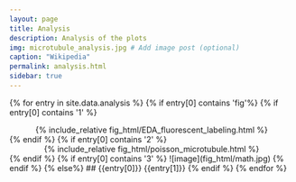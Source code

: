 ```yaml
---
layout: page
title: Analysis
description: Analysis of the plots
img: microtubule_analysis.jpg # Add image post (optional)
caption: "Wikipedia"
permalink: analysis.html
sidebar: true
---
```



{% for entry in site.data.analysis %}
{% if entry[0] contains 'fig'%}
{% if entry[0] contains '1' %}
<center>
{% include_relative fig_html/EDA_fluorescent_labeling.html %}
</center>
{% endif %}
{% if entry[0] contains '2' %}
<center>
{% include_relative fig_html/poisson_microtubule.html %}
</center>
{% endif %}
{% if entry[0] contains '3' %}
![image](fig_html/math.jpg)
{% endif %}
{% else%}
## {{entry[0]}}
{{entry[1]}}
{% endif %}
{% endfor %}
